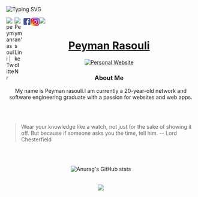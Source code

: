 ![Typing SVG](https://readme-typing-svg.demolab.com?font=Fira+Code&weight=1000&size=50&duration=4000&pause=250&color=2C906D&center=true&vCenter=true&multiline=true&repeat=true&width=1000&height=75&lines=Welcome+to+my+Github!)

<a href="https://twitter.com/peymanrasoulii">
  <img align="left" alt="peymanrasouli | Twitter" width="22px" src="https://raw.githubusercontent.com/peterthehan/peterthehan/master/assets/twitter.svg" />
</a>
<a href="https://www.linkedin.com/in/peyman-rasouli-89a0431a7//">
  <img align="left" alt="Peyman's LinkedIN" width="22px" src="https://raw.githubusercontent.com/peterthehan/peterthehan/master/assets/linkedin.svg" />
<a href="https://www.facebook.com/peyman.rasouli.104/">
  <img align="left" alt="Peyman's FaceBook" width="22px" src="https://raw.githubusercontent.com/alixahedi/alixahedi/main/assests/img/social/fb.png" />
</a>
<a href="https://www.instagram.com/peymanrasouliX">
  <img align="left" alt="Peyman's Instagram" width="22px" src="https://raw.githubusercontent.com/alixahedi/alixahedi/main/assests/img/social/insta.png" />
</a>


![](https://visitor-badge.glitch.me/badge?page_id=peymanrasoulix.peymanrasoulix)

#
<h1 align="center"><a href="https://github.com/peymanrasoulix">Peyman Rasouli</a></h1>

<div align="center" >
<!-- START:VISITOR COUNTER -->
<div width="100%" align="right">

</div>
<!-- END:VISITOR COUNTER -->

<!-- START: SOCIAL LINKS  -->

 [![Personal Website](https://img.shields.io/badge/🪐Personal%20Website-Coming%20Soon%20%E2%86%92-gray.svg?colorA=655BE1&colorB=4F44D6&style=for-the-badge)]((https://choron.ir/))
</div>
<!-- END: SOCIAL LINKS  -->



<!-- START: ABOUT ME  -->
<div align="center">
<p width="500px" style="width:500px">
<h3>About Me</h3>
My name is Peyman rasouli.I am currently a 20-year-old network and software engineering graduate with a passion for websites and web apps.
</p>
</div>
<!-- END: ABOUT ME  -->



<br/>
<br/>


> Wear your knowledge like a watch, not just for the sake of showing it off. But because if someone asks you the time, tell him.
> -- Lord Chesterfield


</br>
</br>
<div align="center">
<!-- START: GITHUB STATUS -->

![Anurag's GitHub stats](https://github-readme-stats.vercel.app/api?username=peymanrasoulix&show_icons=true&theme=chartreuse-dark)
  
<!-- END: GITHUB STATUS -->
   
  </br>
  


<a href="https://github.com/peymanrasoulix">
  <img align="center" src="https://github-readme-stats.vercel.app/api/top-langs/?username=peymanrasoulix&layout=compact&bg_color=F5F5F5&border_color=FFFFFF&title_color=666666&border_radius=10&card_width=1000"/>
</a>
